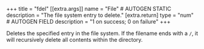 +++
title = "fdel"
[[extra.args]]
name = "File" # AUTOGEN STATIC
description = "The file system entry to delete."
[extra.return]
type = "num" # AUTOGEN FIELD
description = "1 on success; 0 on failure"
+++

Deletes the specified entry in the file system. If the filename ends with a `/`, it will recursively delete all contents within the directory.